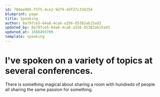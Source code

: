 ```yaml
---
id: 70dee905-f5f5-4ce2-9d79-ddf27c334254
blueprint: page
title: Speaking
author: 8a797ce5-64a8-4ca6-a356-d5382ab15ad3
updated_by: 8a797ce5-64a8-4ca6-a356-d5382ab15ad3
updated_at: 1668493709
template: speaking
---
```

# I've spoken on a variety of topics at several conferences.

There is something magical about sharing a room with hundreds of people all sharing the same passion for something.
